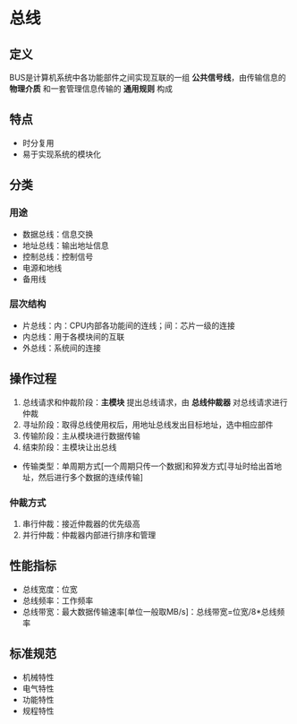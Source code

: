 # 总线
## 定义
BUS是计算机系统中各功能部件之间实现互联的一组 **公共信号线**，由传输信息的 **物理介质** 和一套管理信息传输的 **通用规则** 构成
## 特点
* 时分复用
* 易于实现系统的模块化
## 分类
### 用途
* 数据总线：信息交换
* 地址总线：输出地址信息
* 控制总线：控制信号
* 电源和地线
* 备用线
### 层次结构
* 片总线：内：CPU内部各功能间的连线；间：芯片一级的连接
* 内总线：用于各模块间的互联
* 外总线：系统间的连接
## 操作过程
1. 总线请求和仲裁阶段：**主模块** 提出总线请求，由 **总线仲裁器** 对总线请求进行仲裁
2. 寻址阶段：取得总线使用权后，用地址总线发出目标地址，选中相应部件
3. 传输阶段：主从模块进行数据传输
4. 结束阶段：主模块让出总线
* 传输类型：单周期方式[一个周期只传一个数据]和猝发方式[寻址时给出首地址，然后进行多个数据的连续传输]
### 仲裁方式
1. 串行仲裁：接近仲裁器的优先级高
2. 并行仲裁：仲裁器内部进行排序和管理
## 性能指标
* 总线宽度：位宽
* 总线频率：工作频率
* 总线带宽：最大数据传输速率[单位一般取MB/s]：总线带宽=位宽/8*总线频率
## 标准规范
* 机械特性
* 电气特性
* 功能特性
* 规程特性
